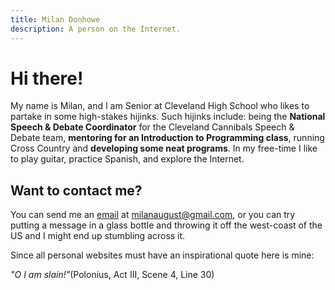 ```yaml
---
title: Milan Donhowe
description: A person on the Internet. 
---
```



# Hi there!

My name is Milan, and I am Senior at Cleveland High School who likes to partake in some high-stakes hijinks.  Such hijinks include: being the **National Speech & Debate Coordinator** for the Cleveland Cannibals Speech & Debate team, **mentoring for an Introduction to Programming class**, running Cross Country and **developing some neat programs**.  In my free-time I like to play guitar, practice Spanish, and explore the Internet.

## Want to contact me?

You can send me an [email](mailto:milanaugust@gmail.com) at milanaugust@gmail.com, or you can try putting a message in a glass bottle and throwing it off the west-coast of the US and I might end up stumbling across it.


Since all personal websites must have an inspirational quote here is mine: 

*"O I am slain!"*(Polonius, Act III, Scene 4, Line 30) 
